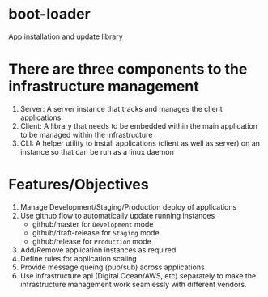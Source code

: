 # boot-loader
App installation and update library

# There are three components to the infrastructure management
1. Server: A server instance that tracks and manages the client applications
2. Client: A library that needs to be embedded within the main application to be
           managed within the infrastructure
3. CLI: A helper utility to install applications (client as well as server) on an
        instance so that can be run as a linux daemon
        
# Features/Objectives
1. Manage Development/Staging/Production deploy of applications
2. Use github flow to automatically update running instances
   * github/master for `Development` mode
   * github/draft-release for `Staging` mode
   * github/release for `Production` mode
3. Add/Remove application instances as required
4. Define rules for application scaling 
5. Provide message queing (pub/sub) across applications
6. Use infrastructure api (Digital Ocean/AWS, etc) separately to make the
   infrastructure management work seamlessly with different vendors.
   

  
